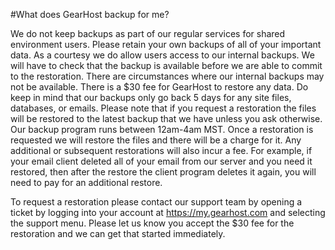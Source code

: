 #What does GearHost backup for me?

We do not keep backups as part of our regular services for shared environment users. Please retain your own backups of all of your important data. As a courtesy we do allow users access to our internal backups. We will have to check that the backup is available before we are able to commit to the restoration. There are circumstances where our internal backups may not be available. There is a $30 fee for GearHost to restore any data. Do keep in mind that our backups only go back 5 days for any site files, databases, or emails. Please note that if you request a restoration the files will be restored to the latest backup that we have unless you ask otherwise. Our backup program runs between 12am-4am MST. Once a restoration is requested we will restore the files and there will be a charge for it. Any additional or subsequent restorations will also incur a fee. For example, if your email client deleted all of your email from our server and you need it restored, then after the restore the client program deletes it again, you will need to pay for an additional restore. 

To request a restoration please contact our support team by opening a ticket by logging into your account at https://my.gearhost.com and selecting the support menu. Please let us know you accept the $30 fee for the restoration and we can get that started immediately. 